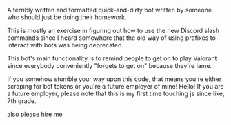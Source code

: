A terribly written and formatted quick-and-dirty bot written by someone who should just be doing their homework.

This is mostly an exercise in figuring out how to use the new Discord slash commands since I heard somewhere that the old way of using prefixes to interact with bots was being deprecated.

This bot's main functionality is to remind people to get on to play Valorant since everybody conveniently "forgets to get on" because they're lame.

If you somehow stumble your way upon this code, that means you're either scraping for bot tokens or you're a future employer of mine! Hello! If you are a future employer, please note that this is my first time touching js since like, 7th grade.

also please hire me